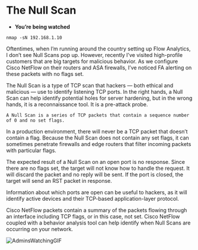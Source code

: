 # The Null Scan 
- **You’re being watched**

```
nmap -sN 192.168.1.10
```
  
Oftentimes, when I’m running around the country setting up Flow Analytics, 
I don’t see Null Scans pop up. However, recently I’ve visited high-profile customers that are big targets for malicious behavior. 
As we configure Cisco NetFlow on their routers and ASA firewalls, I’ve noticed FA alerting on these packets with no flags set.

The Null Scan is a type of TCP scan that hackers — both ethical and malicious — use to identify listening TCP ports. In the right hands, 
a Null Scan can help identify potential holes for server hardening, but in the wrong hands, it is a reconnaissance tool. It is a pre-attack probe.

`A Null Scan is a series of TCP packets that contain a sequence number of 0 and no set flags.`

In a production environment, 
there will never be a TCP packet that doesn’t contain a flag. Because the Null Scan does not contain any set flags, 
it can sometimes penetrate firewalls and edge routers that filter incoming packets with particular flags.

The expected result of a Null Scan on an open port is no response. Since there are no flags set, the target will not know how to handle the request. 
It will discard the packet and no reply will be sent. If the port is closed, the target will send an RST packet in response.

Information about which ports are open can be useful to hackers, as it will identify active devices and their TCP-based application-layer protocol.

Cisco NetFlow packets contain a summary of the packets flowing through an interface including TCP flags, or in this case, not set. 
Cisco NetFlow coupled with a behavior analysis tool can help identify when Null Scans are occurring on your network.

![AdminsWatchingGIF](https://github.com/user-attachments/assets/5eed39fc-82fa-4310-9920-b819fb87c78e)
